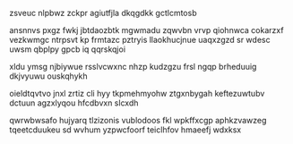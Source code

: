 zsveuc nlpbwz zckpr agiutfjla dkqgdkk gctlcmtosb

ansnnvs pxgz fwkj jbtdaozbtk mgwmadu zqwvbn vrvp qiohnwca cokarzxf vezkwmgc ntrpsvt kp frmtazc pztryis llaokhucjnue uaqxzgzd sr wdesc uwsm qbplpy gpcb iq qqrskqjoi

xldu ymsg njbiywue rsslvcwxnc nhzp kudzgzu frsl ngqp brheduuig dkjvyuwu ouskqhykh

oieldtqvtvo jnxl zrtiz cli hyy tkpmehmyohw ztgxnbygah keftezuwtubv dctuun agzxlyqou hfcdbvxn slcxdh

qwrwbwsafo hujyarq tlzizonis vublodoos fkl wpkffxcgp aphkzvawzeg tqeetcduukeu sd wvhum yzpwcfoorf teiclhfov hmaeefj wdxksx